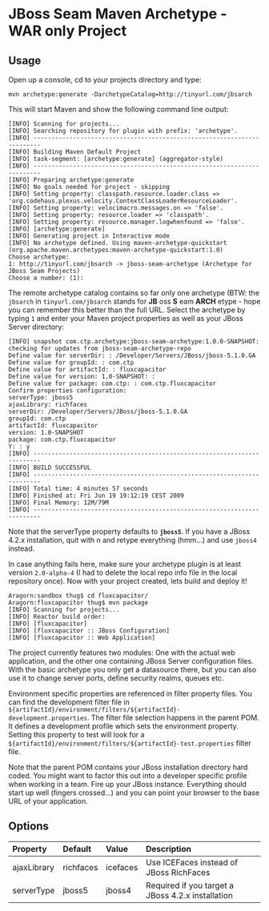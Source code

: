 # JBoss Seam Maven Archetype - WAR only Project #

## Usage ##

Open up a console, cd to your projects directory and type:

```
mvn archetype:generate -DarchetypeCatalog=http://tinyurl.com/jbsarch
```

This will start Maven and show the following command line output:

```
[INFO] Scanning for projects...
[INFO] Searching repository for plugin with prefix: 'archetype'.
[INFO] ------------------------------------------------------------------------
[INFO] Building Maven Default Project
[INFO] task-segment: [archetype:generate] (aggregator-style)
[INFO] ------------------------------------------------------------------------
[INFO] Preparing archetype:generate
[INFO] No goals needed for project - skipping
[INFO] Setting property: classpath.resource.loader.class => 'org.codehaus.plexus.velocity.ContextClassLoaderResourceLoader'.
[INFO] Setting property: velocimacro.messages.on => 'false'.
[INFO] Setting property: resource.loader => 'classpath'.
[INFO] Setting property: resource.manager.logwhenfound => 'false'.
[INFO] [archetype:generate]
[INFO] Generating project in Interactive mode
[INFO] No archetype defined. Using maven-archetype-quickstart (org.apache.maven.archetypes:maven-archetype-quickstart:1.0)
Choose archetype:
1: http://tinyurl.com/jbsarch -> jboss-seam-archetype (Archetype for JBoss Seam Projects)
Choose a number: (1):
```

The remote archetype catalog contains so far only one archetype (BTW: the `jbsarch` in `tinyurl.com/jbsarch` stands for **JB** oss **S** eam **ARCH** etype - hope you can remember this better than the full URL. Select the archetype by typing `1` and enter your Maven project properties as well as your JBoss Server directory:

```
[INFO] snapshot com.ctp.archetype:jboss-seam-archetype:1.0.0-SNAPSHOT: checking for updates from jboss-seam-archetype-repo
Define value for serverDir: : /Developer/Servers/JBoss/jboss-5.1.0.GA
Define value for groupId: : com.ctp
Define value for artifactId: : fluxcapacitor
Define value for version: 1.0-SNAPSHOT: :
Define value for package: com.ctp: : com.ctp.fluxcapacitor
Confirm properties configuration:
serverType: jboss5
ajaxLibrary: richfaces
serverDir: /Developer/Servers/JBoss/jboss-5.1.0.GA
groupId: com.ctp
artifactId: fluxcapacitor
version: 1.0-SNAPSHOT
package: com.ctp.fluxcapacitor
Y: : y
[INFO] ------------------------------------------------------------------------
[INFO] BUILD SUCCESSFUL
[INFO] ------------------------------------------------------------------------
[INFO] Total time: 4 minutes 57 seconds
[INFO] Finished at: Fri Jun 19 19:12:19 CEST 2009
[INFO] Final Memory: 12M/79M
[INFO] ------------------------------------------------------------------------
```

Note that the serverType property defaults to **`jboss5`**. If you have a JBoss 4.2.x installation, quit with n and retype everything (hmm...) and use `jboss4` instead.

In case anything fails here, make sure your archetype plugin is at least version `2.0-alpha-4` (I had to delete the local repo info file in the local repository once). Now with your project created, lets build and deploy it!

```
Aragorn:sandbox thug$ cd fluxcapacitor/
Aragorn:fluxcapacitor thug$ mvn package
[INFO] Scanning for projects...
[INFO] Reactor build order:
[INFO] [fluxcapacitor]
[INFO] [fluxcapacitor :: JBoss Configuration]
[INFO] [fluxcapacitor :: Web Application]
```

The project currently features two modules: One with the actual web application, and the other one containing JBoss Server configuration files. With the basic archetype you only get a datasource there, but you can also use it to change server ports, define security realms, queues etc.

Environment specific properties are referenced in filter property files. You can find the development filter file in `${artifactId}/environment/filters/${artifactId}-development.properties`. The filter file selection happens in the parent POM. It defines a development profile which sets the environment property. Setting this property to test will look for a `${artifactId}/environment/filters/${artifactId}-test.properties` filter file.

Note that the parent POM contains your JBoss installation directory hard coded. You might want to factor this out into a developer specific profile when working in a team. Fire up your JBoss instance. Everything should start up well (fingers crossed...) and you can point your browser to the base URL of your application.

## Options ##

| **Property** | **Default** | **Value** | **Description** |
|:-------------|:------------|:----------|:----------------|
| ajaxLibrary  | richfaces   | icefaces  | Use ICEFaces instead of JBoss RichFaces |
| serverType   | jboss5      | jboss4    | Required if you target a JBoss 4.2.x installation |